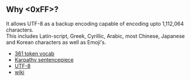 ## Why <0xFF>?

It allows UTF-8 as a backup encoding capable of encoding upto 1,112,064 characters.  
This includes Latin-script, Greek, Cyrillic, Arabic, most Chinese, Japanese and Korean characters as well as Emoji's.

* [361 token vocab](https://huggingface.co/datasets/enio/TinyStories/blob/main/tok361/tok361.vocab)
* [Karpathy sentencepiece](https://youtu.be/zduSFxRajkE?si=_jbfaWMNBZAwQprX&t=5735)
* [UTF-8](https://blog.hubspot.com/website/what-is-utf-8)
* [wiki](https://en.wikipedia.org/wiki/UTF-8)
